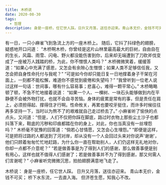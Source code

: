 ```yaml
---
title: 木桥说
date: 2020-08-30
tags:
  - 哲理
description: 身是一座桥，任它世人踩。日升又月落，送往亦迎来。青山本无价，金钱不可买；桥下水东流，一去直入海。但济苍生愿，知我心不改。
---
```


有一日，一只小麻雀飞到急流上方的一座木桥上。
随后，它抖了抖绿色的翅膀，疑惑地开口问道：
“木桥啊木桥，你曾经是这片山林里最高最大的巨树，自由自在的生长，风霜、雨雪、闪电、野火都没能伤害到你，后来却无端遭到了刀砍斧伐变成了一座被万人践踏的桥，为此，你不憎恨人类吗？”
木桥微微笑着，缓缓答道：“如果心中充满了感恩，又怎会有余隙心生憎恨；如果人类不足够信任我，又怎会把自身性命托付与我呢？”
“可是如今你却只能日复一日地撑着身子干架在河面上，一刻都不能松懈，难道你不感觉到疲倦和失望吗？”
“我曾听到一位老人说过这样一句话：世间事，哪有什么容易事；悲喜心，难得一颗平常心。”
木桥略略顿了顿，不急不忙地接着说道：
“如果一个人、一棵树、一块石头能够做到内在平静便不会被外物打扰，也就不会自寻苦恼。身体的疲累是常有的事，但是责任在肩上，必须担得起、撑得住才行啊。性命攸关，再累也要咬牙挺住，而许多时候往往再多坚持一下，当时以为熬不了的艰难就自己走过桥去了。”
小麻雀听了愉快的点点头，又问道：“但是，人们不仅把你踩在脚底，路过时衣物上那些尘土沙子也都抖落下来，鞋底的污秽和印痕都踏在你的身上，对此，你也当真没有一丝埋怨吗？”
木桥毫不犹豫的回答道：“倘若心甘情愿，又怎会心生埋怨。”
“即便是这样，可是把将过路的人都送到了河对岸，却从没有一个人会回过头来对你说声'谢谢'，他们只顾着匆匆忙忙地赶路，为什么你一直在帮助别人，人们仍这样无礼地对你，你却一点都不介意呢？”
“若是做善事是为了得到人们的感谢，那么做善事便是别有用心，这样也就不值得人们感谢了；若是做善事并不为了得到感谢，那又何需人们言谢呢？”
小麻雀听完微微沉思，拍拍翅膀满意地飞走了。

木桥说：
身是一座桥，任它世人踩。
日升又月落，送往亦迎来。
青山本无价，金钱不可买；
桥下水东流，一去直入海。
但济苍生愿，知我心不改。